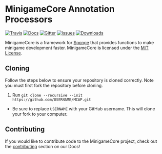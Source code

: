 # MinigameCore Annotation Processors
[![Travis]](https://travis-ci.org/kinggoesgaming/MCAP)
[![Docs]](http://minigamecore.github.io/Docs)
[![Gitter]](https://gitter.im/MinigameCore/MinigameCore)
[![Issues]](http://www.github.com/kinggoesgaming/MCAP/issues/)
[![Downloads]](http://www.github.com/kinggoesgaming/MCAP/releases/)

MinigameCore is a framework for [Sponge](https://www.spongepowered.org/) that provides functions to make minigame
development faster. MinigameCore is licensed under the [MIT License](https://tldrlegal.com/license/mit-license).

## Cloning

Follow the steps below to ensure your repository is cloned correctly. Note you must first fork the repository before
cloning.

1. Run `git clone --recursive --init https://github.com/USERNAME/MCAP.git`
 - Be sure to replace `USERNAME` with your GitHub username. This will clone your fork to your computer.

## Contributing

If you would like to contribute code to the MinigameCore project, check out the
[contributing](http://minigamecore.github.io/Docs/contributing.html) section on our Docs!

[Issues]: https://img.shields.io/github/issues/kinggoesgaming/MCAP.svg?style=flat-square
[Downloads]: https://img.shields.io/github/downloads/kinggoesgaming/MCAP/total.svg?style=flat-square
[Gitter]: https://img.shields.io/badge/chat-on_gitter-3F51B5.svg?style=flat-square
[Travis]: https://img.shields.io/travis/kinggoesgaming/MCAP/master.svg?style=flat-square
[Docs]: https://img.shields.io/badge/Official-Docs-2196F3.svg?style=flat-square
